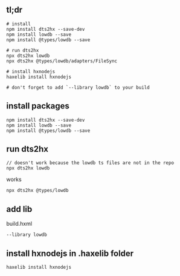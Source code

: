 ## tl;dr

```
# install
npm install dts2hx --save-dev
npm install lowdb --save
npm install @types/lowdb --save

# run dts2hx
npx dts2hx lowdb
npx dts2hx @types/lowdb/adapters/FileSync

# install hxnodejs
haxelib install hxnodejs

# don't forget to add `--library lowdb` to your build
```

## install packages

```
npm install dts2hx --save-dev
npm install lowdb --save
npm install @types/lowdb --save
```

## run dts2hx

```
// doesn't work because the lowdb ts files are not in the repo
npx dts2hx lowdb
```

works

```
npx dts2hx @types/lowdb
```

## add lib

build.hxml

```
--library lowdb
```

## install hxnodejs in .haxelib folder

```bash
haxelib install hxnodejs
```
